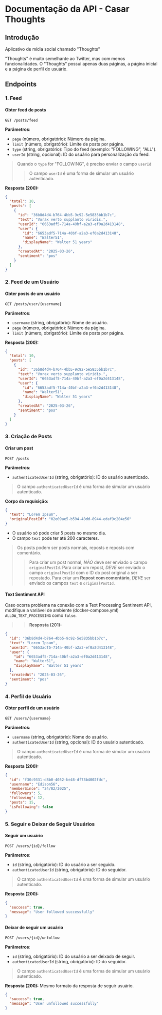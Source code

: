 # Documentação da API - Casar Thoughts

## Introdução

Aplicativo de mídia social chamado "Thoughts"

"Thoughts" é muito semelhante ao Twitter, mas com menos funcionalidades.
O "Thoughts" possui apenas duas páginas, a página inicial e a página de perfil do usuário.

## Endpoints

### 1. Feed

#### **Obter feed de posts**

`GET /posts/feed`

**Parâmetros:**

- `page` (número, obrigatório): Número da página.
- `limit` (número, obrigatório): Limite de posts por página.
- `type` (string, obrigatório): Tipo do feed (exemplo: "FOLLOWING", "ALL").
- `userId` (string, opcional): ID do usuário para personalização do feed.

> Quando o `type` for "FOLLOWING", é preciso enviar o campo `userId`
>
> > O campo `userId` é uma forma de simular um usuário autenticado.

**Resposta (200):**

```json
{
  "total": 10,
  "posts": [
    {
      "id": "36b8d4d4-b764-4bb5-9c92-5e5835bb1b7c",
      "text": "Vorax verto supplanto viridis.",
      "userId": "6653adf5-714a-40bf-a2a3-ef0a2d413148",
      "user": {
        "id": "6653adf5-714a-40bf-a2a3-ef0a2d413148",
        "name": "Walter51",
        "displayName": "Walter 51 years"
      },
      "createdAt": "2025-03-26",
      "sentiment": "pos"
    }
  ]
}
```

### 2. Feed de um Usuário

#### **Obter posts de um usuário**

`GET /posts/user/{username}`

**Parâmetros:**

- `username` (string, obrigatório): Nome de usuário.
- `page` (número, obrigatório): Número da página.
- `limit` (número, obrigatório): Limite de posts por página.

**Resposta (200):**

```json
{
  "total": 10,
  "posts": [
    {
      "id": "36b8d4d4-b764-4bb5-9c92-5e5835bb1b7c",
      "text": "Vorax verto supplanto viridis.",
      "userId": "6653adf5-714a-40bf-a2a3-ef0a2d413148",
      "user": {
        "id": "6653adf5-714a-40bf-a2a3-ef0a2d413148",
        "name": "Walter51",
        "displayName": "Walter 51 years"
      },
      "createdAt": "2025-03-26",
      "sentiment": "pos"
    }
  ]
}
```

### 3. Criação de Posts

#### **Criar um post**

`POST /posts`

**Parâmetros:**

- `authenticatedUserId` (string, obrigatório): ID do usuário autenticado.

> O campo `authenticatedUserId` é uma forma de simular um usuário autenticado.

**Corpo da requisição:**

```json
{
  "text": "Lorem Ipsum",
  "originalPostId": "02e09ae5-b504-48dd-8944-edaf9c204e56"
}
```

- O usuário só pode criar 5 posts no mesmo dia.
- O campo `text` pode ter até 200 caracteres.

> Os posts podem ser posts normais, reposts e reposts com comentário.
>
> > Para criar um post normal, _NÃO_ deve ser enviado o campo `originalPostId`.
> > Para criar um repost, _DEVE_ ser enviado o campo `originalPostId` com o ID do post original a ser repostado.
> > Para criar um **Repost com comentário**, _DEVE_ ser enviado os campos `text` e `originalPostId`.

#### Text Sentiment API

Caso ocorra problema na conexão com a Text Processing Sentiment API,
modifique a variável de ambiente (docker-compose.yml) `ALLOW_TEXT_PROCESSING` como `false`.

> > **Resposta (201):**

```json
{
  "id": "36b8d4d4-b764-4bb5-9c92-5e5835bb1b7c",
  "text": "Lorem Ipsum",
  "userId": "6653adf5-714a-40bf-a2a3-ef0a2d413148",
  "user": {
    "id": "6653adf5-714a-40bf-a2a3-ef0a2d413148",
    "name": "Walter51",
    "displayName": "Walter 51 years"
  },
  "createdAt": "2025-03-26",
  "sentiment": "pos"
}
```

### 4. Perfil de Usuário

#### **Obter perfil de um usuário**

`GET /users/{username}`

**Parâmetros:**

- `username` (string, obrigatório): Nome do usuário.
- `authenticatedUserId` (string, opcional): ID do usuário autenticado.

> O campo `authenticatedUserId` é uma forma de simular um usuário autenticado.

**Resposta (200):**

```json
{
  "id": "f30c9331-d8b0-4052-be48-df73b4002fdc",
  "username": "Edison56",
  "memberSince": "24/02/2025",
  "followers": 5,
  "following": 12,
  "posts": 15,
  "isFollowing": false
}
```

### 5. Seguir e Deixar de Seguir Usuários

#### **Seguir um usuário**

`POST /users/{id}/follow`

**Parâmetros:**

- `id` (string, obrigatório): ID do usuário a ser seguido.
- `authenticatedUserId` (string, obrigatório): ID do seguidor.

> O campo `authenticatedUserId` é uma forma de simular um usuário autenticado.

**Resposta (200):**

```json
{
  "success": true,
  "message": "User followed successfully"
}
```

#### **Deixar de seguir um usuário**

`POST /users/{id}/unfollow`

**Parâmetros:**

- `id` (string, obrigatório): ID do usuário a ser deixado de seguir.
- `authenticatedUserId` (string, obrigatório): ID do seguidor.

> O campo `authenticatedUserId` é uma forma de simular um usuário autenticado.

**Resposta (200):** Mesmo formato da resposta de seguir usuário.

```json
{
  "success": true,
  "message": "User unfollowed successfully"
}
```
